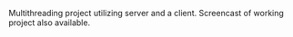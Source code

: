 Multithreading project utilizing server and a client.
Screencast of working project also available.
